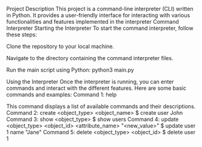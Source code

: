Project Description
This project is a command-line interpreter (CLI) written in Python. It provides a user-friendly interface for interacting with various functionalities and features implemented in the interpreter
Command Interpreter
Starting the Interpreter
To start the command interpreter, follow these steps:

Clone the repository to your local machine.

Navigate to the directory containing the command interpreter files.

Run the main script using Python: python3 main.py

Using the Interpreter
Once the interpreter is running, you can enter commands and interact with the different features. Here are some basic commands and examples:
Command 1: help

This command displays a list of available commands and their descriptions.
Command 2: create <object_type> <object_name>
$ create user John
Command 3: show <object_type>
$ show users
Command 4: update <object_type> <object_id> <attribute_name> "<new_value>"
$ update user 1 name "Jane"
Command 5: delete <object_type> <object_id>
$ delete user 1

